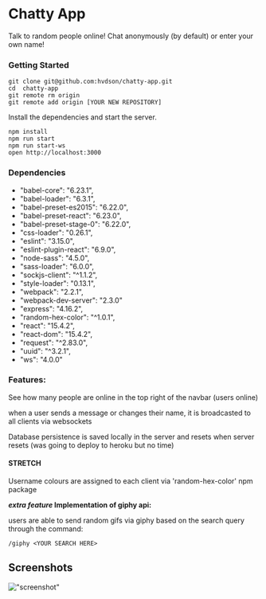 Chatty App
=====================
Talk to random people online! Chat anonymously (by default) or enter your own name!

### Getting Started


```
git clone git@github.com:hvdson/chatty-app.git
cd  chatty-app 
git remote rm origin
git remote add origin [YOUR NEW REPOSITORY]
```

Install the dependencies and start the server.

```
npm install
npm run start
npm run start-ws
open http://localhost:3000
```

### Dependencies

* "babel-core": "6.23.1",
* "babel-loader": "6.3.1",
* "babel-preset-es2015": "6.22.0",
* "babel-preset-react": "6.23.0",
* "babel-preset-stage-0": "6.22.0",
* "css-loader": "0.26.1",
* "eslint": "3.15.0",
* "eslint-plugin-react": "6.9.0",
* "node-sass": "4.5.0",
* "sass-loader": "6.0.0",
* "sockjs-client": "^1.1.2",
* "style-loader": "0.13.1",
* "webpack": "2.2.1",
* "webpack-dev-server": "2.3.0"
* "express": "4.16.2",
* "random-hex-color": "^1.0.1",
* "react": "15.4.2",
* "react-dom": "15.4.2",
* "request": "^2.83.0",
* "uuid": "^3.2.1",
* "ws": "4.0.0"


### Features:
See how many people are online in the top right of the navbar (users online)

when a user sends a message or changes their name, it is broadcasted to all clients via websockets

Database persistence is saved locally in the server and resets when server resets (was going to deploy to heroku but no time)

#### STRETCH

Username colours are assigned to each client via 'random-hex-color' npm package

 <strong>*extra feature* Implementation of giphy api: </strong>
 
users are able to send random gifs via giphy based on the search query through the command:

``` 
/giphy <YOUR SEARCH HERE>
```

## Screenshots
!["screenshot"]()





